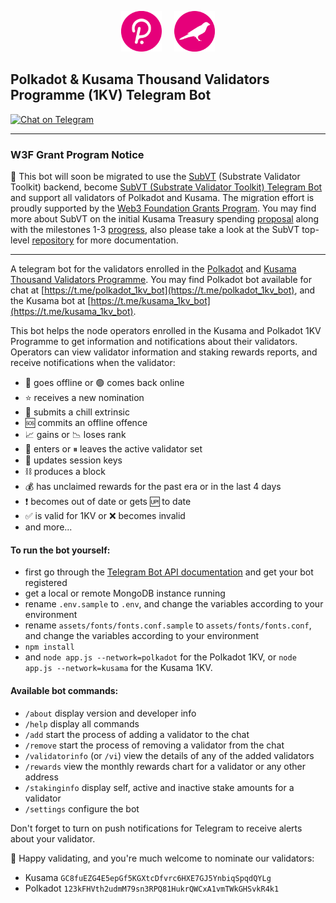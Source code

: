 <p align="center"><img width="65" src="https://raw.githubusercontent.com/helikon-labs/polkadot-kusama-1kv-telegram-bot/main/readme_files/polkadot_white_over_pink.png">&nbsp;&nbsp;&nbsp;&nbsp;&nbsp;<img width="65" src="https://raw.githubusercontent.com/helikon-labs/polkadot-kusama-1kv-telegram-bot/main/readme_files/kusama_canary_white_over_pink.png"></p>

## Polkadot & Kusama Thousand Validators Programme (1KV) Telegram Bot

[![Chat on Telegram](https://img.shields.io/badge/Chat%20on-Telegram-brightgreen.svg)](https://t.me/kusama_1kv_bot) 

---

### W3F Grant Program Notice

📣 This bot will soon be migrated to use the [SubVT](https://github.com/helikon-labs/subvt) (Substrate Validator Toolkit) backend, become [SubVT (Substrate Validator Toolkit) Telegram Bot](https://github.com/w3f/Grants-Program/blob/master/applications/subvt-telegram-bot.md) and support all validators of Polkadot and Kusama. The migration effort is proudly supported by the [Web3 Foundation Grants Program](https://web3.foundation/grants/). You may find more about SubVT on the initial Kusama Treasury spending [proposal](https://kusama.polkassembly.io/post/683) along with the milestones 1-3 [progress](https://kusama.polkassembly.io/post/683#06d9efa6-d070-4c78-b59f-5ea958e93ce0), also please take a look at the SubVT top-level [repository](https://github.com/helikon-labs/subvt) for more documentation.

---

A telegram bot for the validators enrolled in the [Polkadot](https://polkadot.network/supporting-decentralization-join-the-polkadot-thousand-validators-programme/) and [Kusama Thousand Validators Programme](https://polkadot.network/join-kusamas-thousand-validators-programme/). You may find Polkadot bot available for chat at [https://t.me/polkadot_1kv_bot](https://t.me/polkadot_1kv_bot), and the Kusama bot at [https://t.me/kusama_1kv_bot](https://t.me/kusama_1kv_bot).

This bot helps the node operators enrolled in the Kusama and Polkadot 1KV Programme to get information and notifications about their validators. Operators can view validator information and staking rewards reports, and receive notifications when the validator:

- 🔴 goes offline or 🟢 comes back online
- ⭐️ receives a new nomination
- 🥶 submits a chill extrinsic
- 🆘 commits an offline offence
- 📈 gains or 📉 loses rank
- 🚀 enters or ⏸ leaves the active validator set
- 🔑 updates session keys 
- ⛓ produces a block
- 💰 has unclaimed rewards for the past era or in the last 4 days
- ❗ becomes out of date or gets 🆙 to date
- ✅ is valid for 1KV or ❌ becomes invalid
- and more...

#### To run the bot yourself:

- first go through the [Telegram Bot API documentation](https://core.telegram.org/bots/api) and get your bot registered
- get a local or remote MongoDB instance running
- rename `.env.sample` to `.env`, and change the variables according to your environment
- rename `assets/fonts/fonts.conf.sample` to `assets/fonts/fonts.conf`, and change the variables according to your environment
- `npm install`
- and `node app.js --network=polkadot` for the Polkadot 1KV, or `node app.js --network=kusama` for the Kusama 1KV.

#### Available bot commands:

- `/about` display version and developer info
- `/help` display all commands
- `/add` start the process of adding a validator to the chat
- `/remove` start the process of removing a validator from the chat
- `/validatorinfo` (or `/vi`) view the details of any of the added validators
- `/rewards` view the monthly rewards chart for a validator or any other address
- `/stakinginfo` display self, active and inactive stake amounts for a validator
- `/settings` configure the bot

Don't forget to turn on push notifications for Telegram to receive alerts about your validator.

🎉 Happy validating, and you're much welcome to nominate our validators:

- Kusama `GC8fuEZG4E5epGf5KGXtcDfvrc6HXE7GJ5YnbiqSpqdQYLg`
- Polkadot `123kFHVth2udmM79sn3RPQ81HukrQWCxA1vmTWkGHSvkR4k1`
